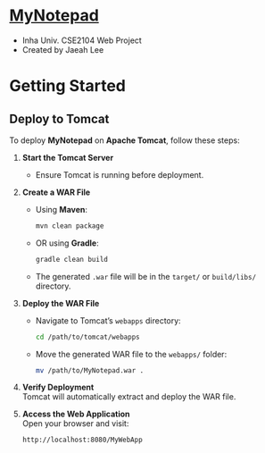 # [MyNotepad](https://ruthgyeul.github.io/MyNotepad)
- Inha Univ. CSE2104 Web Project
- Created by Jaeah Lee

# Getting Started
## Deploy to Tomcat  
To deploy **MyNotepad** on **Apache Tomcat**, follow these steps:

1. **Start the Tomcat Server**  
   - Ensure Tomcat is running before deployment.  

2. **Create a WAR File**  
   - Using **Maven**:  
     ```sh
     mvn clean package
     ```
   - OR using **Gradle**:  
     ```sh
     gradle clean build
     ```
   - The generated `.war` file will be in the `target/` or `build/libs/` directory.

3. **Deploy the WAR File**  
   - Navigate to Tomcat’s `webapps` directory:  
     ```sh
     cd /path/to/tomcat/webapps
     ```
   - Move the generated WAR file to the `webapps/` folder:  
     ```sh
     mv /path/to/MyNotepad.war .
     ```

4. **Verify Deployment**  
   Tomcat will automatically extract and deploy the WAR file.

5. **Access the Web Application**  
   Open your browser and visit:
   ```
   http://localhost:8080/MyWebApp
   ```
